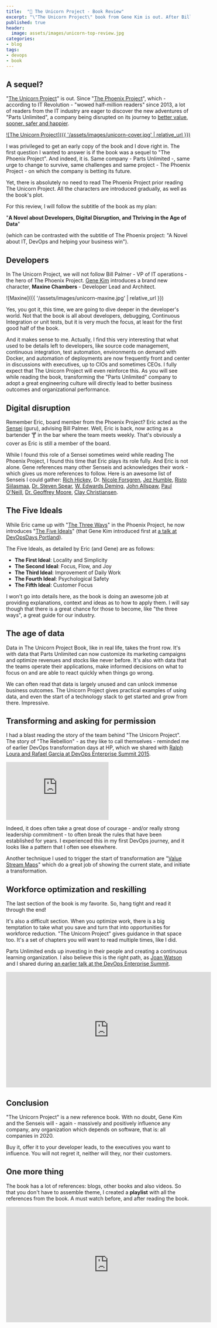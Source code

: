 ```yaml
---
title:  "🦄 The Unicorn Project - Book Review"
excerpt: "\"The Unicorn Project\" book from Gene Kim is out. After Bill - VP of Ops - from the \"Phoenix Project\", meet Maxine as she helps a new, autonomous and accountable team to form."
published: true
header:
  image: assets/images/unicorn-top-review.jpg
categories:
- blog
tags:
- devops
- book
---
```


## A sequel?

"[The Unicorn Project](https://itrevolution.com/the-unicorn-project/)" is out.
Since
"[The Phoenix Project](https://itrevolution.com/book/the-phoenix-project/)",
which - according to IT Revolution - "wowed half-million readers" since 2013, a
lot of readers from the IT industry are eager to discover the new adventures of
"Parts Unlimited", a company being disrupted on its journey to
[better value, sooner, safer and happier](https://www.youtube.com/watch?v=ZKrhdyjGoM8).

[![The Unicorn Project]({{ '/assets/images/unicorn-cover.jpg' | relative_url }})](https://itrevolution.com/the-unicorn-project/)

I was privileged to get an early copy of the book and I dove right in. The first
question I wanted to answer is if the book was a sequel to "The Phoenix
Project". And indeed, it is. Same company - Parts Unlimited -, same urge to
change to survive, same challenges and same project - The Phoenix Project - on
which the company is betting its future.

Yet, there is absolutely no need to read The Phoenix Project prior reading The Unicorn
Project. All the characters are introduced gradually, as well as the book's plot.

For this review, I will follow the subtitle of the book as my plan:

"**A Novel about Developers, Digital Disruption, and Thriving in
the Age of Data**"

(which can be contrasted with the subtitle of The Phoenix project: "A Novel
about IT, DevOps and helping your business win").

## Developers

In The Unicorn Project, we will not follow Bill Palmer - VP of IT operations -
the hero of The Phoenix Project. [Gene Kim](https://twitter.com/RealGeneKim)
introduces a brand new character, **Maxine Chambers** - Developer Lead and
Architect.

![Maxine]({{ '/assets/images/unicorn-maxine.jpg' | relative_url }})

Yes, you got it, this time, we are going to dive deeper in the developer's
world. Not that the book is all about developers, debugging, Continuous
Integration or unit tests, but it is very much the focus, at least for the first
good half of the book.

And it makes sense to me. Actually, I find this very interesting that what used
to be details left to developers, like source code management, continuous
integration, test automation, environments on demand with Docker, and automation
of deployments are now frequently front and center in discussions with
executives, up to CIOs and sometimes CEOs. I fully expect that The Unicorn
Project will even reinforce this. As you will see while reading the book,
transforming the "Parts Unlimited" company to adopt a great engineering culture
will directly lead to better business outcomes and organizational performance.

## Digital disruption

Remember Eric, board member from the Phoenix Project? Eric acted as the
[Sensei](https://en.wikipedia.org/wiki/Sensei) (guru), advising Bill Palmer.
Well, Eric is back, now acting as a bartender 🍸 in the bar where the team meets
weekly. That's obviously a cover as Eric is still a member of the board.

While I found this role of a Sensei sometimes weird while reading The Phoenix
Project, I found this time that Eric plays its role fully. And Eric is not
alone. Gene references many other Senseis and acknowledges their work - which
gives us more references to follow. Here is an awesome list of Senseis I could gather:
[Rich Hickey](https://en.wikipedia.org/wiki/Clojure), Dr.
[Nicole Forsgren](https://nicolefv.com/), [Jez
Humble](https://twitter.com/jezhumble),
[Risto Siilasmaa](https://en.wikipedia.org/wiki/Risto_Siilasmaa),
[Dr. Steven Spear](https://mitsloan.mit.edu/faculty/directory/steven-spear),
[W. Edwards Deming](https://en.wikipedia.org/wiki/W._Edwards_Deming),
[John Allspaw](https://twitter.com/allspaw), [Paul
O'Neill](https://en.wikipedia.org/wiki/Paul_H._O%27Neill),
[Dr. Geoffrey Moore](https://twitter.com/geoffreyamoore),
[Clay Christiansen](https://en.wikipedia.org/wiki/Clayton_M._Christensen).

## The Five Ideals

While Eric came up with
"[The Three Ways](https://itrevolution.com/the-three-ways-principles-underpinning-devops/)"
in the Phoenix Project, he now introduces
"[The Five Ideals](https://itrevolution.com/announcing-the-unicorn-project-and-availability-of-first-excerpt-and-the-five-ideals/)"
(that Gene Kim introduced first at
[a talk at DevOpsDays Portland](https://www.youtube.com/watch?v=IOmoHCLDsG4&feature=youtu.be&t=2086)).

The Five Ideals, as detailed by Eric (and Gene) are as follows:

* **The First Ideal**: Locality and Simplicity 
* **The Second Ideal**: Focus, Flow, and Joy 
* **The Third Ideal**: Improvement of Daily Work 
* **The Fourth Ideal**: Psychological Safety 
* **The Fifth Ideal**: Customer Focus

I won't go into details here, as the book is doing an awesome job at providing
explanations, context and ideas as to how to apply them. I will say though that
there is a great chance for those to become, like "the three ways", a great guide
for our industry.

## The age of data

Data in The Unicorn Project Book, like in real life, takes the front row. It's
with data that Parts Unlimited can now customize its marketing campaigns and
optimize revenues and stocks like never before. It's also with data that the teams
operate their applications, make informed decisions on what to focus on and are
able to react quickly when things go wrong.

We can often read that data is largely unused and can unlock immense business
outcomes. The Unicorn Project gives practical examples of using data, and even
the start of a technology stack to get started and grow from there. Impressive.

## Transforming and asking for permission

I had a blast reading the story of the team behind "The Unicorn Project". The
story of "The Rebellion" - as they like to call themselves - reminded me of
earlier DevOps transformation days at HP, which we shared with
[Ralph Loura and Rafael Garcia at DevOps Enterprise Summit 2015](https://www.youtube.com/watch?v=q9nNqqie_sM).

<iframe width="280" height="158" src="https://www.youtube.com/embed/q9nNqqie_sM" frameborder="0" allow="accelerometer; autoplay; encrypted-media; gyroscope; picture-in-picture" allowfullscreen></iframe>

Indeed, it does often take a great dose of courage - and/or really strong
leadership commitment - to often break the rules that have been established for
years. I experienced this in my first DevOps journey, and it looks like a
pattern that I often see elsewhere. 

Another technique I used to trigger the start of transformation are
"[Value Stream Maps](https://en.wikipedia.org/wiki/Value-stream_mapping)" which
do a great job of showing the current state, and initiate a transformation.

## Workforce optimization and reskilling

The last section of the book is my favorite. So, hang tight and read it through the end! 

It's also a difficult section. When you optimize work, there is a big temptation
to take what you save and turn that into opportunities for workforce reduction.
"The Unicorn Project" gives guidance in that space too. It's a set of chapters
you will want to read multiple times, like I did.

Parts Unlimited ends up investing in their people and creating a continuous
learning organization. I also believe this is the right path, as [Joan Watson](https://www.linkedin.com/in/joan-watson-8b01a4117/) and I shared during [an earlier talk at the DevOps Enterprise Summit](https://www.youtube.com/watch?v=nhokY2UpBqI). 

<iframe width="560" height="315" src="https://www.youtube.com/embed/nhokY2UpBqI" frameborder="0" allow="accelerometer; autoplay; encrypted-media; gyroscope; picture-in-picture" allowfullscreen></iframe>


## Conclusion

"The Unicorn Project" is a new reference book. With no doubt, Gene Kim and the
Senseis will - again - massively and positively influence any company, any
organization which depends on software, that is: all companies in 2020.

Buy it, offer it to your developer leads, to the executives you want to
influence. You will not regret it, neither will they, nor their customers.

## One more thing

The book has a lot of references: blogs, other books and also videos. So that
you don't have to assemble theme, I created a **playlist** with all the references
from the book. A must watch before, and after reading the book.

<iframe width="560" height="315" src="https://www.youtube.com/embed/videoseries?list=PLXlngHSyS_597hTu-IO8dmIrVTL-1nkGs" frameborder="0" allow="accelerometer; autoplay; encrypted-media; gyroscope; picture-in-picture" allowfullscreen></iframe>